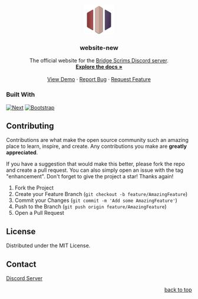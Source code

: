 <a name="readme-top"></a>

<br />
<div align="center">
  <a href="./public/logo.png">
    <img src="./public/logo.png" alt="Logo" width="80" height="80">
  </a>

<h3 align="center">website-new</h3>

  <p align="center">
    The official website for the <a href="https://discord.gg/bridgescrims">Bridge Scrims Discord server</a>.
    <br />
    <a href="https://github.com/bridge-scrims/website-new"><strong>Explore the docs »</strong></a>
    <br />
    <br />
    <a href="https://github.com/bridge-scrims/website-new">View Demo</a>
    ·
    <a href="https://github.com/bridge-scrims/website-new/issues">Report Bug</a>
    ·
    <a href="https://github.com/bridge-scrims/website-new/issues">Request Feature</a>
  </p>
</div>

### Built With
[![Next][Next.js]][Next-url] [![Bootstrap][Bootstrap.com]][Bootstrap-url]

<!-- CONTRIBUTING -->
## Contributing

Contributions are what make the open source community such an amazing place to learn, inspire, and create. Any contributions you make are **greatly appreciated**.

If you have a suggestion that would make this better, please fork the repo and create a pull request. You can also simply open an issue with the tag "enhancement".
Don't forget to give the project a star! Thanks again!

1. Fork the Project
2. Create your Feature Branch (`git checkout -b feature/AmazingFeature`)
3. Commit your Changes (`git commit -m 'Add some AmazingFeature'`)
4. Push to the Branch (`git push origin feature/AmazingFeature`)
5. Open a Pull Request

<!-- LICENSE -->
## License

Distributed under the MIT License.

<!-- CONTACT -->
## Contact

[Discord Server](https://discord.gg/bridgescrims)

<!-- ACKNOWLEDGMENTS -->
<!-- ## Acknowledgments -->

<!-- * []() -->
<!-- * []() -->
<!-- * []() -->

<p align="right"><a href="#readme-top">back to top</a></p>

[Next.js]: https://img.shields.io/badge/next.js-000000?style=for-the-badge&logo=nextdotjs&logoColor=white
[Next-url]: https://nextjs.org/
[Bootstrap.com]: https://img.shields.io/badge/Bootstrap-563D7C?style=for-the-badge&logo=bootstrap&logoColor=white
[Bootstrap-url]: https://getbootstrap.com
